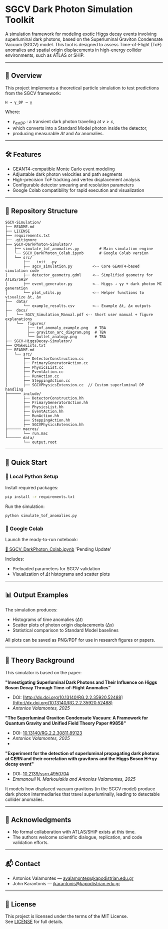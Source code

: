 # SGCV Dark Photon Simulation Toolkit

A simulation framework for modeling exotic Higgs decay events involving superluminal dark photons, based on the Superluminal Graviton Condensate Vacuum (SGCV) model. This tool is designed to assess Time-of-Flight (ToF) anomalies and spatial origin displacements in high-energy collider environments, such as ATLAS or SHiP.

---

## 📘 Overview

This project implements a theoretical particle simulation to test predictions from the SGCV framework:

```
H → γ_DP → γ
```

Where:
- $\gamma_{	ext{DP}}$ : a transient dark photon traveling at $v > c$,
- which converts into a Standard Model photon inside the detector,
- producing measurable $\Delta t$ and $\Delta x$ anomalies.

---

## 🛠 Features

- GEANT4-compatible Monte Carlo event modeling
- Adjustable dark photon velocities and path segments
- High-precision ToF tracking and vertex displacement analysis
- Configurable detector smearing and resolution parameters
- Google Colab compatibility for rapid execution and visualization

---

## 📁 Repository Structure

```
SGCV-Simulation/
├── README.md
├── LICENSE
├── requirements.txt
├── .gitignore
├── SGCV-DarkPhoton-Simulator/
│   ├── simulate_tof_anomalies.py         # Main simulation engine
│   └── SGCV_DarkPhoton_Colab.ipynb       # Google Colab version
│   └── src/
│       ├── __init__.py
│       ├── sgcv_simulation.py         <-- Core GEANT4-based simulation code
│       ├── detector_geometry.gdml     <-- Simplified geometry for ATLAS/SHiP
│       ├── event_generator.py         <-- Higgs → γγ + dark photon MC generation
│       └── plot_utils.py              <-- Helper functions to visualize Δt, Δx
├──  data/
│       └── example_results.csv        <-- Example Δt, Δx outputs
├──  docs/
│    └── SGCV_Simulation_Manual.pdf <-- Short user manual + figure explanations
│    └──  figures/
│         ├── tof_anomaly_example.png   # TBA
│         ├── graviton_arc_diagram.png  # TBA
│         └── bullet_analogy.png        # TBA
├── SGCV-HiggsDecay-Simulator/
├── CMakeLists.txt
├── README.md
│   └── src/
│       ├── DetectorConstruction.cc
│       ├── PrimaryGeneratorAction.cc
│       ├── PhysicsList.cc
│       ├── EventAction.cc
│       ├── RunAction.cc
│       ├── SteppingAction.cc
│       ├── SGCVPhysicsExtension.cc  // Custom superluminal DP handling
├────── include/
│       ├── DetectorConstruction.hh
│       ├── PrimaryGeneratorAction.hh
│       ├── PhysicsList.hh
│       ├── EventAction.hh
│       ├── RunAction.hh
│       ├── SteppingAction.hh
│       ├── SGCVPhysicsExtension.hh
├────── macros/
│       └── run.mac
└────── data/
        └── output.root
```

---

## 🚀 Quick Start

### 🔧 Local Python Setup

Install required packages:

```bash
pip install -r requirements.txt
```

Run the simulation:

```bash
python simulate_tof_anomalies.py
```

### 🧪 Google Colab

Launch the ready-to-run notebook:

[🔗 SGCV_DarkPhoton_Colab.ipynb](./SGCV_DarkPhoton_Colab.ipynb) 'Pending Update'

Includes:
- Preloaded parameters for SGCV validation
- Visualization of $\Delta t$ histograms and scatter plots

---

## 📊 Output Examples

The simulation produces:
- Histograms of time anomalies ($\Delta t$)
- Scatter plots of photon origin displacements ($\Delta x$)
- Statistical comparison to Standard Model baselines

All plots can be saved as PNG/PDF for use in research figures or papers.

---

## 🧠 Theory Background

This simulator is based on the paper:

**"Investigating Superluminal Dark Photons and Their Influence on Higgs Boson Decay Through Time-of-Flight Anomalies"** 
- DOI: [http://dx.doi.org/10.13140/RG.2.2.35920.52488](http://dx.doi.org/10.13140/RG.2.2.35920.52488)
- *Antonios Valamontes, 2025*

**"The Superluminal Graviton Condensate Vacuum: A Framework for Quantum Gravity and Unified Field Theory Paper #9858"**
- DOI: [10.13140/RG.2.2.30811.89123](http://dx.doi.org/10.13140/RG.2.2.30811.89123)
- *Antonios Valamontes, 2025*
- 
**"Experiment for the detection of superluminal propagating dark photons at CERN and their correlation with gravitons and the Higgs Boson H→γγ decay event"**  
- DOI: [10.2139/ssrn.4950704](https://dx.doi.org/10.2139/ssrn.4950704)
- *Emmanouil N. Markoulakis and Antonios Valamontes, 2025*


It models how displaced vacuum gravitons (in the SGCV model) produce dark photon intermediaries that travel superluminally, leading to detectable collider anomalies.

---

## 🤝 Acknowledgments

- No formal collaboration with ATLAS/SHiP exists at this time.
- The authors welcome scientific dialogue, replication, and code validation efforts.

---

## 📬 Contact

- Antonios Valamontes — [avalamontes@kapodistrian.edu.gr](mailto:avalamontes@kapodistrian.edu.gr)
- John Karantonis — [jkarantonis@kapodistrian.edu.gr](mailto:jkarantonis@kapodistrian.edu.gr)
---

## 📄 License

This project is licensed under the terms of the MIT License.  
See [LICENSE](./LICENSE) for full details.

